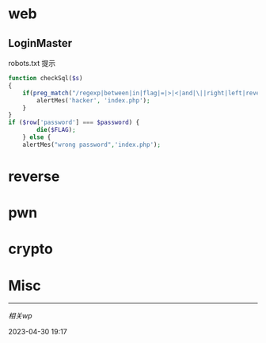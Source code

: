 
# web

## LoginMaster
robots.txt 提示
```php
function checkSql($s) 
{
    if(preg_match("/regexp|between|in|flag|=|>|<|and|\||right|left|reverse|update|extractvalue|floor|substr|&|;|\\\$|0x|sleep|\ /i",$s)){
        alertMes('hacker', 'index.php');
    }
}
if ($row['password'] === $password) {
        die($FLAG);
    } else {
    alertMes("wrong password",'index.php');
```


# reverse

# pwn

# crypto

# Misc


---
*相关wp*




2023-04-30   19:17